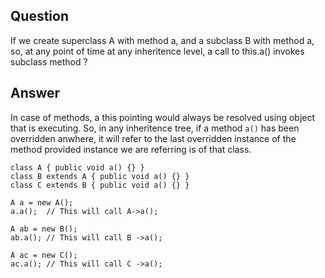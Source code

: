 Question
--------
If we create superclass A with method a, and a subclass B with method a, so, at any point of time at any inheritence level, a call to this.a() invokes subclass method ?

Answer
------
In case of methods, a this pointing would always be resolved using object that is executing. So, in any inheritence tree, if a method `a()` has been overridden anwhere, it will refer to the last overridden instance of the method provided instance we are referring is of that class.

```
class A { public void a() {} }
class B extends A { public void a() {} }
class C extends B { public void a() {} }

A a = new A();
a.a();	// This will call A->a();

A ab = new B();
ab.a();	// This will call B ->a(); 

A ac = new C();
ac.a();	// This will call C ->a();
```
